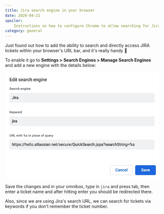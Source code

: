 ```yaml
---
title: Jira search engine in your browser
date: 2020-04-21
spoiler:
    Instructions on how to configure Chrome to allow searching for Jira tickets from the URL bar.
category: general
---
```


Just found out how to add the ability to search and directly access JIRA tickets within your
browser's URL bar, and it's really handy 🎉

To enable it go to **Settings > Search Engines > Manage Search Engines** and add a new engine with
the details below:

![JIRA search engine details in Chrome](chrome-search-engine-details.jpg)

Save the changes and in your omnibox, type in `jira` and press tab, then enter a ticket name and
after hitting enter you should be redirected there.

Also, since we are using Jira's search URL, we can search for tickets via keywords if you don't
remember the ticket number.
